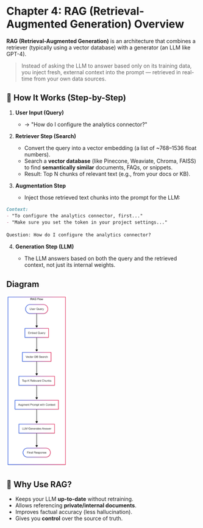 # Chapter 4: RAG (Retrieval-Augmented Generation) Overview

**RAG (Retrieval-Augmented Generation)** is an architecture that combines a retriever (typically using a vector database) with a generator (an LLM like GPT-4).

> Instead of asking the LLM to answer based only on its training data, you inject fresh, external context into the prompt — retrieved in real-time from your own data sources.

## 🔧 How It Works (Step-by-Step)

1. **User Input (Query)**

   - → "How do I configure the analytics connector?"

2. **Retriever Step (Search)**

   - Convert the query into a vector embedding (a list of ~768–1536 float numbers).
   - Search a **vector database** (like Pinecone, Weaviate, Chroma, FAISS) to find **semantically similar** documents, FAQs, or snippets.
   - Result: Top N chunks of relevant text (e.g., from your docs or KB).

3. **Augmentation Step**

   - Inject those retrieved text chunks into the prompt for the LLM:

```markdown
Context:
- "To configure the analytics connector, first..."
- "Make sure you set the token in your project settings..."

Question: How do I configure the analytics connector?
```

4. **Generation Step (LLM)**

   - The LLM answers based on both the query and the retrieved context, not just its internal weights.

## Diagram

<img src="../assets/diagrams/rag_flow.png" alt="RAG Flow" width="160" />

## 🎯 Why Use RAG?

- Keeps your LLM **up-to-date** without retraining.
- Allows referencing **private/internal documents**.
- Improves factual accuracy (less hallucination).
- Gives you **control** over the source of truth.


